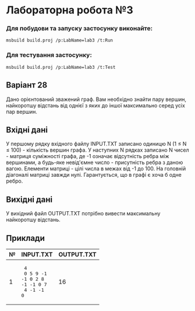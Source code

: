 # Лабораторна робота №3
### Для побудови та запуску застосунку виконайте:
```
msbuild build.proj /p:LabName=lab3 /t:Run

```
### Для тестування застосунку:
```
msbuild build.proj /p:LabName=lab3 /t:Test

```
## Варіант 28

Дано орієнтований зважений граф. Вам необхідно знайти пару вершин, найкоротшу відстань від однієї з яких до іншої максимально серед усіх пар вершин.
## Вхідні дані
У першому рядку вхідного файлу INPUT.TXT записано одиницю N (1 ≤ N ≤ 100) - кількість вершин графа. У наступних N рядках записано N чисел - матриця суміжності графа, де -1 означає відсутність ребра між вершинами, а будь-яке невід'ємне число - присутність ребра з даною вагою. Елементи матриці - цілі числа в межах від -1 до 100. На головній діагоналі матриці завжди нулі. Гарантується, що в графі є хоча б одне ребро.
## Вихідні дані
У вихідний файл OUTPUT.TXT потрібно вивести максимальну найкоротшу відстань.

## Приклади

| №  | INPUT.TXT        | OUTPUT.TXT         |
|----|------------------|------------------- |
| 1  | <pre> 4<br> 0  5  9 -1<br>-1  0  2  8<br>-1 -1  0  7<br> 4 -1 -1  0</pre> | 16| 

